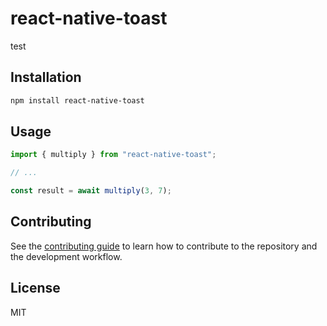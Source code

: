 # react-native-toast

test

## Installation

```sh
npm install react-native-toast
```

## Usage

```js
import { multiply } from "react-native-toast";

// ...

const result = await multiply(3, 7);
```

## Contributing

See the [contributing guide](CONTRIBUTING.md) to learn how to contribute to the repository and the development workflow.

## License

MIT
